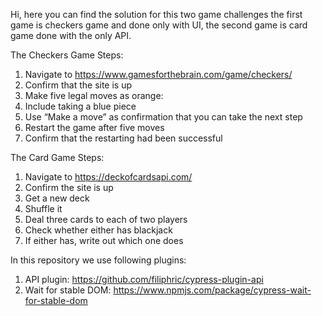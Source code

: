Hi, here you can find the solution for this two game challenges the first game is checkers game and done only with UI, the second game is card game done with the only API. 

The Checkers Game
Steps:
1. Navigate to https://www.gamesforthebrain.com/game/checkers/
2. Confirm that the site is up
3. Make five legal moves as orange:
4. Include taking a blue piece
5. Use “Make a move” as confirmation that you can take the next step
6. Restart the game after five moves
7. Confirm that the restarting had been successful


The Card Game
Steps:
1. Navigate to https://deckofcardsapi.com/
2. Confirm the site is up
3. Get a new deck
4. Shuffle it
5. Deal three cards to each of two players
6. Check whether either has blackjack
7. If either has, write out which one does

In this repository we use following plugins:
 1) API plugin: https://github.com/filiphric/cypress-plugin-api
 2) Wait for stable DOM: https://www.npmjs.com/package/cypress-wait-for-stable-dom 

